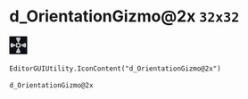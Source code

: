 # d_OrientationGizmo@2x `32x32`
<img src="/img/d_OrientationGizmo@2x.png" width=32 height=32>

``` CSharp
EditorGUIUtility.IconContent("d_OrientationGizmo@2x")
```
```
d_OrientationGizmo@2x
```
